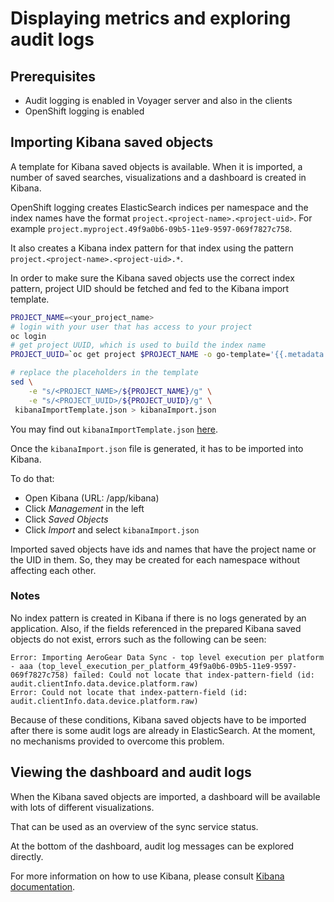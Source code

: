 # Displaying metrics and exploring audit logs

## Prerequisites

* Audit logging is enabled in Voyager server and also in the clients
* OpenShift logging is enabled

## Importing Kibana saved objects

A template for Kibana saved objects is available. When it is imported, a number of saved searches, visualizations and a
dashboard is created in Kibana.

OpenShift logging creates ElasticSearch indices per namespace and the index names have the format `project.<project-name>.<project-uid>`.
For example `project.myproject.49f9a0b6-09b5-11e9-9597-069f7827c758`.

It also creates a Kibana index pattern for that index using the pattern `project.<project-name>.<project-uid>.*`.

In order to make sure the Kibana saved objects use the correct index pattern, project UID should be fetched and
fed to the Kibana import template.  

```bash
PROJECT_NAME=<your_project_name>
# login with your user that has access to your project
oc login
# get project UUID, which is used to build the index name
PROJECT_UUID=`oc get project $PROJECT_NAME -o go-template='{{.metadata.uid}}'`

# replace the placeholders in the template
sed \
    -e "s/<PROJECT_NAME>/${PROJECT_NAME}/g" \
    -e "s/<PROJECT_UUID>/${PROJECT_UUID}/g" \
 kibanaImportTemplate.json > kibanaImport.json
```

You may find out `kibanaImportTemplate.json` [here](./kibanaImportTemplate.json).

Once the `kibanaImport.json` file is generated, it has to be imported into Kibana. 

To do that:
* Open Kibana (URL: <YOUR OPENSHIFT URL>/app/kibana)
* Click *Management* in the left
* Click *Saved Objects*
* Click *Import* and select `kibanaImport.json`

Imported saved objects have ids and names that have the project name or the UID in them. So, they may be created for each
namespace without affecting each other.

### Notes

No index pattern is created in Kibana if there is no logs generated by an application.
Also, if the fields referenced in the prepared Kibana saved objects do not exist, errors such as the following can be seen:

```
Error: Importing AeroGear Data Sync - top level execution per platform - aaa (top_level_execution_per_platform_49f9a0b6-09b5-11e9-9597-069f7827c758) failed: Could not locate that index-pattern-field (id: audit.clientInfo.data.device.platform.raw)
Error: Could not locate that index-pattern-field (id: audit.clientInfo.data.device.platform.raw)
``` 

Because of these conditions, Kibana saved objects have to be imported after there is some audit logs are already in ElasticSearch.
At the moment, no mechanisms provided to overcome this problem.

## Viewing the dashboard and audit logs

When the Kibana saved objects are imported, a dashboard will be available with lots of different visualizations.

That can be used as an overview of the sync service status.

At the bottom of the dashboard, audit log messages can be explored directly.

For more information on how to use Kibana, please consult [Kibana documentation](https://www.elastic.co/products/kibana).   
